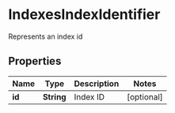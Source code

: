 

# IndexesIndexIdentifier

Represents an index id

## Properties

| Name | Type | Description | Notes |
|------------ | ------------- | ------------- | -------------|
|**id** | **String** | Index ID |  [optional] |



